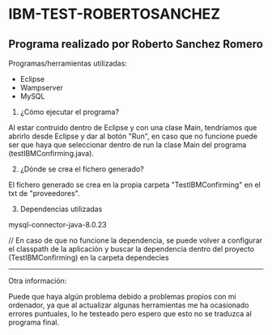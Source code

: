 # IBM-TEST-ROBERTOSANCHEZ

Programa realizado por Roberto Sanchez Romero
------

Programas/herramientas utilizadas:

- Eclipse
- Wampserver
- MySQL

1. ¿Cómo ejecutar el programa?

Al estar contruido dentro de Eclipse y con una clase Main, tendríamos que abrirlo desde Eclipse y dar al botón "Run", en caso que no funcione
puede ser que haya que seleccionar dentro de run la clase Main del programa (testIBMConfirming.java).

2. ¿Dónde se crea el fichero generado?

El fichero generado se crea en la propia carpeta "TestIBMConfirming" en el txt de "proveedores".

3. Dependencias utilizadas

mysql-connector-java-8.0.23

// En caso de que no funcione la dependencia, se puede volver a configurar el classpath de la aplicación y buscar la dependencia
dentro del proyecto (TestIBMConfirming) en la carpeta dependecies

------

Otra información:

Puede que haya algún problema debido a problemas propios con mi ordenador, ya que al actualizar algunas herramientas
me ha ocasionado errores puntuales, lo he testeado pero espero que esto no se traduzca al programa final.
